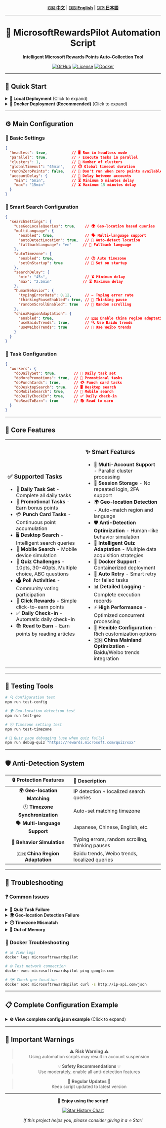 <div align="center">

<!-- 语言切换 / Language Switch / 言語切替 -->
**[🇨🇳 中文](README.md)** | **[🇺🇸 English](README_EN.md)** | **[🇯🇵 日本語](README_JA.md)**

---

# 🎯 MicrosoftRewardsPilot Automation Script

**Intelligent Microsoft Rewards Points Auto-Collection Tool**

[![GitHub](https://img.shields.io/badge/GitHub-SkyBlue997-blue?style=flat-square&logo=github)](https://github.com/SkyBlue997/MicrosoftRewardsPilot)
[![License](https://img.shields.io/badge/License-MIT-green?style=flat-square)](LICENSE)
[![Docker](https://img.shields.io/badge/Docker-Supported-blue?style=flat-square&logo=docker)](https://hub.docker.com)

---

</div>

## 🚀 Quick Start

<details>
<summary><strong>📱 Local Deployment</strong> (Click to expand)</summary>

```bash
# 🔗 1. Clone Repository
git clone https://github.com/SkyBlue997/MicrosoftRewardsPilot
cd MicrosoftRewardsPilot

# 📦 2. Install Dependencies
npm i

# ⚙️ 3. Configuration
# Edit config.json and accounts.json

# 🏗️ 4. Build and Run
npm run build
npm start
```

</details>

<details>
<summary><strong>🐳 Docker Deployment (Recommended)</strong> (Click to expand)</summary>

```bash
# 📝 1. Prepare Configuration Files
# Edit src/config.json and src/accounts.json

# 🚀 2. Start Container
docker compose up -d

# 📊 3. View Logs
docker logs -f microsoftrewardspilot
```

**Docker Compose Configuration Example:**

```yaml
services:
  microsoftrewardspilot:
    build: .
    container_name: microsoftrewardspilot
    restart: unless-stopped
    volumes:
      - ./src/accounts.json:/usr/src/microsoftrewardspilot/dist/accounts.json:ro
      - ./src/config.json:/usr/src/microsoftrewardspilot/dist/config.json:ro
      - ./sessions:/usr/src/microsoftrewardspilot/dist/browser/sessions
    environment:
      - TZ=Asia/Tokyo  # 🌏 Set according to geographic location
      - CRON_SCHEDULE=0 9,16 * * *  # ⏰ Run at 9AM and 4PM daily
      - ENABLE_GEO_DETECTION=true  # 🗺️ Enable geo-location detection
      - AUTO_TIMEZONE=true  # 🕐 Enable automatic timezone setting
```

</details>

---

## ⚙️ Main Configuration

### 🔧 Basic Settings
```json
{
  "headless": true,           // 🖥️ Run in headless mode
  "parallel": true,           // ⚡ Execute tasks in parallel
  "clusters": 1,              // 🔄 Number of clusters
  "globalTimeout": "45min",   // ⏱️ Global timeout duration
  "runOnZeroPoints": false,   // 🚫 Don't run when zero points available
  "accountDelay": {           // 👥 Delay between accounts
    "min": "5min",            // ⏳ Minimum 5 minutes delay
    "max": "15min"            // ⏳ Maximum 15 minutes delay
  }
}
```

### 🧠 Smart Search Configuration
```json
{
  "searchSettings": {
    "useGeoLocaleQueries": true,    // 🌍 Geo-location based queries
    "multiLanguage": {
      "enabled": true,              // 🗣️ Multi-language support
      "autoDetectLocation": true,   // 📍 Auto-detect location
      "fallbackLanguage": "en"     // 🔄 Fallback language
    },
    "autoTimezone": {
      "enabled": true,              // 🕐 Auto timezone
      "setOnStartup": true          // 🚀 Set on startup
    },
    "searchDelay": {
      "min": "45s",                 // ⏳ Minimum delay
      "max": "2.5min"              // ⏳ Maximum delay
    },
    "humanBehavior": {
      "typingErrorRate": 0.12,      // ✏️ Typing error rate
      "thinkingPauseEnabled": true, // 🤔 Thinking pause
      "randomScrollEnabled": true   // 📜 Random scrolling
    },
    "chinaRegionAdaptation": {
      "enabled": true,              // 🇨🇳 Enable China region adaptation
      "useBaiduTrends": true,       // 🔍 Use Baidu trends
      "useWeiboTrends": true        // 📱 Use Weibo trends
    }
  }
}
```

### 🎯 Task Configuration
```json
{
  "workers": {
    "doDailySet": true,        // 📅 Daily task set
    "doMorePromotions": true,  // 📢 Promotional tasks
    "doPunchCards": true,      // 💳 Punch card tasks
    "doDesktopSearch": true,   // 🖥️ Desktop search
    "doMobileSearch": true,    // 📱 Mobile search
    "doDailyCheckIn": true,    // ✅ Daily check-in
    "doReadToEarn": true       // 📚 Read to earn
  }
}
```

---

## 🌟 Core Features

<table>
<tr>
<td width="50%">

### ✅ **Supported Tasks**
- 📅 **Daily Task Set** - Complete all daily tasks
- 📢 **Promotional Tasks** - Earn bonus points
- 💳 **Punch Card Tasks** - Continuous point accumulation
- 🖥️ **Desktop Search** - Intelligent search queries
- 📱 **Mobile Search** - Mobile device simulation
- 🧩 **Quiz Challenges** - 10pts, 30-40pts, Multiple choice, ABC questions
- 🗳️ **Poll Activities** - Community voting participation
- 🎁 **Click Rewards** - Simple click-to-earn points
- ✅ **Daily Check-in** - Automatic daily check-in
- 📚 **Read to Earn** - Earn points by reading articles

</td>
<td width="50%">

### ✨ **Smart Features**
- 👥 **Multi-Account Support** - Parallel cluster processing
- 💾 **Session Storage** - No repeated login, 2FA support
- 🌍 **Geo-location Detection** - Auto-match region and language
- 🛡️ **Anti-Detection Optimization** - Human-like behavior simulation
- 🧩 **Intelligent Quiz Adaptation** - Multiple data acquisition strategies
- 🐳 **Docker Support** - Containerized deployment
- 🔄 **Auto Retry** - Smart retry for failed tasks
- 📊 **Detailed Logging** - Complete execution records
- ⚡ **High Performance** - Optimized concurrent processing
- 🔧 **Flexible Configuration** - Rich customization options
- 🇨🇳 **China Mainland Optimization** - Baidu/Weibo trends integration

</td>
</tr>
</table>

---

## 🧪 Testing Tools

```bash
# 🔍 Configuration test
npm run test-config

# 🌍 Geo-location detection test  
npm run test-geo

# 🕐 Timezone setting test
npm run test-timezone

# 🧩 Quiz page debugging (use when quiz fails)
npm run debug-quiz "https://rewards.microsoft.com/quiz/xxx"
```

---

## 🛡️ Anti-Detection System

<div align="center">

| 🔒 **Protection Features** | 📝 **Description** |
|:---:|:---|
| 🌍 **Geo-location Matching** | IP detection + localized search queries |
| 🕐 **Timezone Synchronization** | Auto-set matching timezone |
| 🗣️ **Multi-language Support** | Japanese, Chinese, English, etc. |
| 🤖 **Behavior Simulation** | Typing errors, random scrolling, thinking pauses |
| 🇨🇳 **China Region Adaptation** | Baidu trends, Weibo trends, localized queries |

</div>

---

## 🔧 Troubleshooting

### ❓ **Common Issues**

<details>
<summary><strong>🧩 Quiz Task Failure</strong></summary>

**Solution:** Use `npm run debug-quiz <URL>` to analyze page structure changes

</details>

<details>
<summary><strong>🌍 Geo-location Detection Failure</strong></summary>

**Solution:** Check network connection, ensure access to geo-location API services

</details>

<details>
<summary><strong>🕐 Timezone Mismatch</strong></summary>

**Solution:** Check if the `TZ` environment variable is set correctly

</details>

<details>
<summary><strong>💾 Out of Memory</strong></summary>

**Solution:** Restart container or check system resource usage

</details>

### 🐳 **Docker Troubleshooting**

```bash
# 📊 View logs
docker logs microsoftrewardspilot

# 🌐 Test network connection
docker exec microsoftrewardspilot ping google.com

# 🗺️ Check geo-location
docker exec microsoftrewardspilot curl -s http://ip-api.com/json
```

---

## 📋 Complete Configuration Example

<details>
<summary><strong>⚙️ View complete config.json example</strong> (Click to expand)</summary>

```json
{
  "baseURL": "https://rewards.bing.com",
  "sessionPath": "sessions",
  "headless": true,
  "parallel": true,
  "runOnZeroPoints": false,
  "clusters": 1,
  "globalTimeout": "45min",
  "saveFingerprint": {
    "mobile": true,
    "desktop": true
  },
  "accountDelay": {
    "min": "5min",
    "max": "15min"
  },
  "workers": {
    "doDailySet": true,
    "doMorePromotions": true,
    "doPunchCards": true,
    "doDesktopSearch": true,
    "doMobileSearch": true,
    "doDailyCheckIn": true,
    "doReadToEarn": true
  },
  "searchSettings": {
    "useGeoLocaleQueries": true,
    "scrollRandomResults": true,
    "clickRandomResults": true,
    "searchDelay": {
      "min": "45s",
      "max": "2.5min"
    },
    "retryMobileSearchAmount": 2,
    "multiLanguage": {
      "enabled": true,
      "autoDetectLocation": true,
      "fallbackLanguage": "en",
      "supportedLanguages": ["ja", "en", "zh-CN", "ko", "de", "fr", "es"]
    },
    "autoTimezone": {
      "enabled": true,
      "setOnStartup": true,
      "validateMatch": true,
      "logChanges": true
    },
    "humanBehavior": {
      "typingErrorRate": 0.12,
      "thinkingPauseEnabled": true,
      "randomScrollEnabled": true,
      "clickRandomEnabled": true,
      "timeBasedDelayEnabled": true
    },
    "chinaRegionAdaptation": {
      "enabled": true,
      "useBaiduTrends": true,
      "useWeiboTrends": true
    }
  },
  "proxy": {
    "proxyGoogleTrends": true,
    "proxyBingTerms": true
  },
  "webhook": {
    "enabled": false,
    "url": null
  }
}
```

</details>

---

## 🚨 Important Warnings

<div align="center">

> ⚠️ **Risk Warning** ⚠️  
> Using automation scripts may result in account suspension

> 💡 **Safety Recommendations** 💡  
> Use moderately, enable all anti-detection features

> 🔄 **Regular Updates** 🔄  
> Keep script updated to latest version

</div>

---

<div align="center">

**🎉 Enjoy using the script!** 

[![Star History Chart](https://img.shields.io/github/stars/SkyBlue997/MicrosoftRewardsPilot?style=social)](https://github.com/SkyBlue997/MicrosoftRewardsPilot)

*If this project helps you, please consider giving it a ⭐ Star!*

</div> 